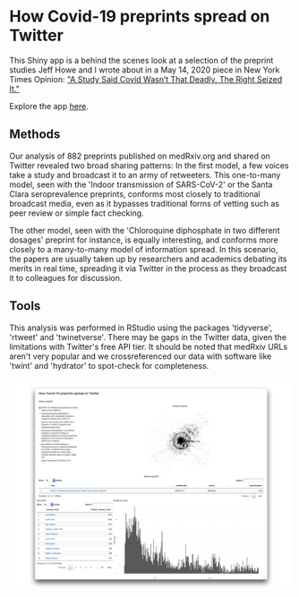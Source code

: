 # How Covid-19 preprints spread on Twitter

This Shiny app is a behind the scenes look at a selection of the preprint studies Jeff Howe and I wrote about in a May 14, 2020 piece in New York Times Opinion: ["A Study Said Covid Wasn’t That Deadly. The Right Seized It."](https://www.nytimes.com/2020/05/14/opinion/coronavirus-research-misinformation.html)

Explore the app [here](https://storybench.shinyapps.io/preprints-twitter/).

## Methods

Our analysis of 882 preprints published on medRxiv.org and shared on Twitter revealed two broad sharing patterns: In the first model, a few voices take a study and broadcast it to an army of retweeters. This one-to-many model, seen with the 'Indoor transmission of SARS-CoV-2' or the Santa Clara seroprevalence preprints, conforms most closely to traditional broadcast media, even as it bypasses traditional forms of vetting such as peer review or simple fact checking. 

The other model, seen with the 'Chloroquine diphosphate in two different dosages' preprint for instance, is equally interesting, and conforms more closely to a many-to-many model of information spread. In this scenario, the papers are usually taken up by researchers and academics debating its merits in real time, spreading it via Twitter in the process as they broadcast it to colleagues for discussion.

## Tools

This analysis was performed in RStudio using the packages 'tidyverse', 'rtweet' and 'twinetverse'. There may be gaps in the Twitter data, given the limitations with Twitter's free API tier. It should be noted that medRxiv URLs aren't very popular and we crossreferenced our data with software like 'twint' and 'hydrator' to spot-check for completeness.

![img](https://github.com/aleszu/preprints-twitter/blob/master/app-screenshot.001.jpeg)

